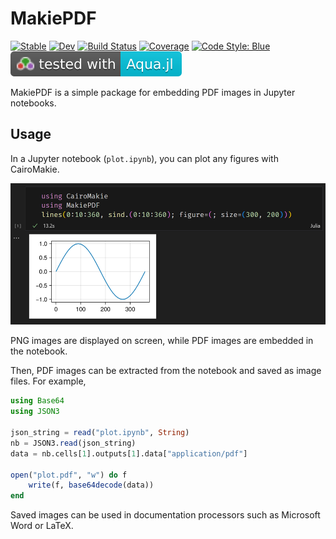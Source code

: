 # MakiePDF

[![Stable](https://img.shields.io/badge/docs-stable-blue.svg)](https://daizutabi.github.io/MakiePDF.jl/stable/)
[![Dev](https://img.shields.io/badge/docs-dev-blue.svg)](https://daizutabi.github.io/MakiePDF.jl/dev/)
[![Build Status](https://github.com/daizutabi/MakiePDF.jl/actions/workflows/CI.yml/badge.svg?branch=main)](https://github.com/daizutabi/MakiePDF.jl/actions/workflows/CI.yml?query=branch%3Amain)
[![Coverage](https://codecov.io/gh/daizutabi/MakiePDF.jl/branch/main/graph/badge.svg)](https://codecov.io/gh/daizutabi/MakiePDF.jl)
[![Code Style: Blue](https://img.shields.io/badge/code%20style-blue-4495d1.svg)](https://github.com/invenia/BlueStyle)
[![Aqua](https://raw.githubusercontent.com/JuliaTesting/Aqua.jl/master/badge.svg)](https://github.com/JuliaTesting/Aqua.jl)

MakiePDF is a simple package for embedding PDF images in Jupyter notebooks.

## Usage

In a Jupyter notebook (`plot.ipynb`), you can plot any figures with CairoMakie.

![img](samples/notebook.png)

PNG images are displayed on screen, while PDF images are embedded in the notebook.

Then, PDF images can be extracted from the notebook and saved as image files.
For example,

```julia
using Base64
using JSON3

json_string = read("plot.ipynb", String)
nb = JSON3.read(json_string)
data = nb.cells[1].outputs[1].data["application/pdf"]

open("plot.pdf", "w") do f
    write(f, base64decode(data))
end
```

Saved images can be used in documentation processors such as Microsoft Word or LaTeX.
